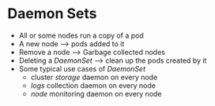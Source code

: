 Daemon Sets
===========

- All or some nodes run a copy of a pod
- A new node --> pods added to it
- Remove a node --> Garbage collected nodes
- Deleting a *DaemonSet* --> clean up the pods created by it
- Some typical use cases of *DaemonSet*
   - cluster *storage* daemon on every node
   - *logs* collection daemon on every node
   - *node* monitoring daemon on every node
